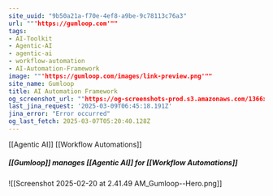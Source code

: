 ```yaml
---
site_uuid: "9b50a21a-f70e-4ef8-a9be-9c78113c76a3"
url: ""'https://gumloop.com'""
tags:
- AI-Toolkit
- Agentic-AI
- agentic-ai
- workflow-automation
- AI-Automation-Framework
image: ""'https://gumloop.com/images/link-preview.png'""
site_name: Gumloop
title: AI Automation Framework
og_screenshot_url: ""https://og-screenshots-prod.s3.amazonaws.com/1366x768/80/false/1b6ec3b8af38d1e248e978c042455b27a2aad3064ca94e0ef2191742410d4d02.jpeg""
last_jina_request: '2025-03-09T06:45:18.191Z'
jina_error: "Error occurred"
og_last_fetch: 2025-03-07T05:20:40.128Z
---
```


[[Agentic AI]]
[[Workflow Automations]]

##### [[Gumloop]] manages [[Agentic AI]] for [[Workflow Automations]]
![[Screenshot 2025-02-20 at 2.41.49 AM_Gumloop--Hero.png]]
